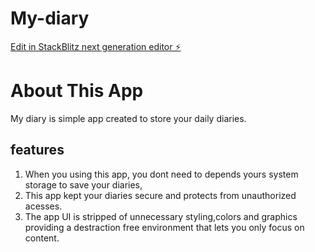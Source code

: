# My-diary

[Edit in StackBlitz next generation editor ⚡️](https://stackblitz.com/~/github.com/MynmVishnunath/My-diary)

# About This App
My diary is simple app created to store your daily diaries.

## features
1. When you using this app, you dont need to depends yours system storage to save your diaries,
2. This app kept your diaries secure and protects from unauthorized acesses.
3. The app UI is stripped of unnecessary styling,colors and graphics providing a destraction free environment that lets you only focus on content.
